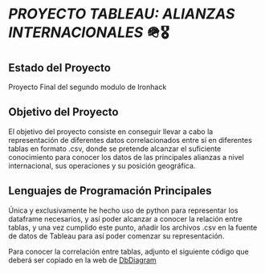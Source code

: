 # _**PROYECTO TABLEAU: ALIANZAS INTERNACIONALES**_ 🪖🎖️

## Estado del Proyecto

Proyecto Final del segundo modulo de Ironhack

## Objetivo del Proyecto

El objetivo del proyecto consiste en conseguir llevar a cabo la representación de diferentes datos correlacionados entre sí en diferentes tablas en formato .csv, donde se pretende alcanzar el suficiente conocimiento para conocer los datos de las principales alianzas a nivel internacional, sus operaciones y su posición geográfica.

## Lenguajes de Programación Principales

Única y exclusivamente he hecho uso de python para representar los dataframe necesarios, y así poder alcanzar a conocer la relación entre tablas, y una vez cumplido este punto, añadir los archivos .csv en la fuente de datos de Tableau para así poder comenzar su representación.

Para conocer la correlación entre tablas, adjunto el siguiente código que deberá ser copiado en la web de [DbDiagram](https://dbdiagram.io/home)
